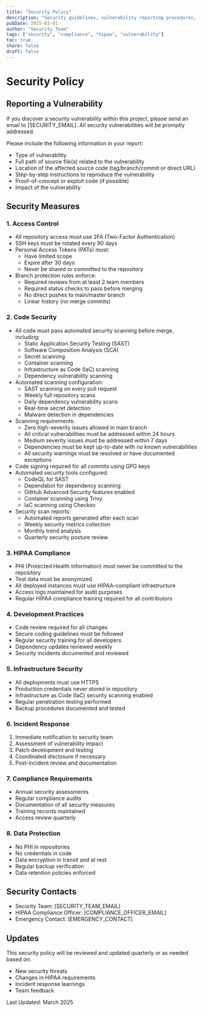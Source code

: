 ```yaml
---
title: "Security Policy"
description: "Security guidelines, vulnerability reporting procedures, and compliance requirements for the Pixelated project"
pubDate: 2025-03-01
author: "Security Team"
tags: ["security", "compliance", "hipaa", "vulnerability"]
toc: true
share: false
draft: false
---
```


# Security Policy

## Reporting a Vulnerability

If you discover a security vulnerability within this project, please send an email to [SECURITY_EMAIL]. All security vulnerabilities will be promptly addressed.

Please include the following information in your report:
- Type of vulnerability
- Full path of source file(s) related to the vulnerability
- Location of the affected source code (tag/branch/commit or direct URL)
- Step-by-step instructions to reproduce the vulnerability
- Proof-of-concept or exploit code (if possible)
- Impact of the vulnerability

## Security Measures

### 1. Access Control
- All repository access must use 2FA (Two-Factor Authentication)
- SSH keys must be rotated every 90 days
- Personal Access Tokens (PATs) must:
  - Have limited scope
  - Expire after 30 days
  - Never be shared or committed to the repository
- Branch protection rules enforce:
  - Required reviews from at least 2 team members
  - Required status checks to pass before merging
  - No direct pushes to main/master branch
  - Linear history (no merge commits)

### 2. Code Security
- All code must pass automated security scanning before merge, including:
  - Static Application Security Testing (SAST)
  - Software Composition Analysis (SCA)
  - Secret scanning
  - Container scanning
  - Infrastructure as Code (IaC) scanning
  - Dependency vulnerability scanning
- Automated scanning configuration:
  - SAST scanning on every pull request
  - Weekly full repository scans
  - Daily dependency vulnerability scans
  - Real-time secret detection
  - Malware detection in dependencies
- Scanning requirements:
  - Zero high-severity issues allowed in main branch
  - All critical vulnerabilities must be addressed within 24 hours
  - Medium severity issues must be addressed within 7 days
  - Dependencies must be kept up-to-date with no known vulnerabilities
  - All security warnings must be resolved or have documented exceptions
- Code signing required for all commits using GPG keys
- Automated security tools configured:
  - CodeQL for SAST
  - Dependabot for dependency scanning
  - GitHub Advanced Security features enabled
  - Container scanning using Trivy
  - IaC scanning using Checkov
- Security scan reports:
  - Automated reports generated after each scan
  - Weekly security metrics collection
  - Monthly trend analysis
  - Quarterly security posture review

### 3. HIPAA Compliance
- PHI (Protected Health Information) must never be committed to the repository
- Test data must be anonymized
- All deployed instances must use HIPAA-compliant infrastructure
- Access logs maintained for audit purposes
- Regular HIPAA compliance training required for all contributors

### 4. Development Practices
- Code review required for all changes
- Secure coding guidelines must be followed
- Regular security training for all developers
- Dependency updates reviewed weekly
- Security incidents documented and reviewed

### 5. Infrastructure Security
- All deployments must use HTTPS
- Production credentials never stored in repository
- Infrastructure as Code (IaC) security scanning enabled
- Regular penetration testing performed
- Backup procedures documented and tested

### 6. Incident Response
1. Immediate notification to security team
2. Assessment of vulnerability impact
3. Patch development and testing
4. Coordinated disclosure if necessary
5. Post-incident review and documentation

### 7. Compliance Requirements
- Annual security assessments
- Regular compliance audits
- Documentation of all security measures
- Training records maintained
- Access review quarterly

### 8. Data Protection
- No PHI in repositories
- No credentials in code
- Data encryption in transit and at rest
- Regular backup verification
- Data retention policies enforced

## Security Contacts

- Security Team: [SECURITY_TEAM_EMAIL]
- HIPAA Compliance Officer: [COMPLIANCE_OFFICER_EMAIL]
- Emergency Contact: [EMERGENCY_CONTACT]

## Updates

This security policy will be reviewed and updated quarterly or as needed based on:
- New security threats
- Changes in HIPAA requirements
- Incident response learnings
- Team feedback

Last Updated: March 2025 
